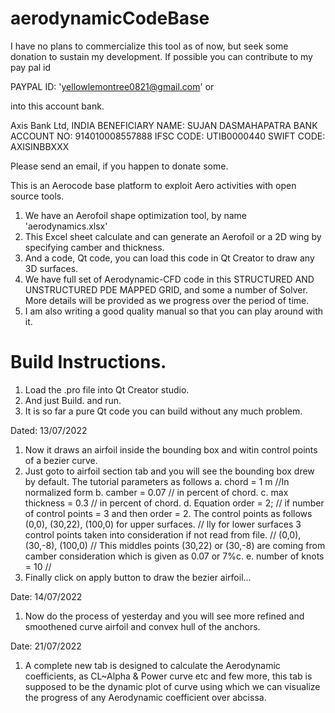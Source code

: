 # aerodynamicCodeBase

I have no plans to commercialize this tool as of now, but seek some donation to sustain my development. If possible you can contribute to my pay pal id 

PAYPAL ID: 'yellowlemontree0821@gmail.com' or 

into this account bank.

Axis Bank Ltd, INDIA
BENEFICIARY NAME: SUJAN DASMAHAPATRA
BANK ACCOUNT NO: 914010008557888
IFSC CODE:  UTIB0000440
SWIFT CODE: AXISINBBXXX

Please send an email, if you happen to donate some.


This is an Aerocode base platform to exploit Aero activities with open source tools.

1.  We have an Aerofoil shape optimization tool, by name 'aerodynamics.xlsx'
2.  This Excel sheet calculate and can generate an Aerofoil or a 2D wing by specifying camber and thickness.
3.  And a code, Qt code, you can load this code in Qt Creator to draw any 3D surfaces.
4.  We have full set of Aerodynamic-CFD code in this  STRUCTURED AND UNSTRUCTURED PDE MAPPED GRID, and some a number of Solver. More details will be provided 
    as we progress over the period of time. 
5.  I am also writing a good quality manual so that you can play around with it.




# Build Instructions.
1. Load the .pro file into Qt Creator studio.
2. And just Build. and run.
3. It is so far a pure Qt code you can build without any much problem.


Dated: 13/07/2022
1.  Now it draws an airfoil inside the bounding box and witin control points of a bezier curve.
2.  Just goto to airfoil section tab and you will see the bounding box drew by default. The tutorial parameters as follows
    a. chord = 1 m    //In normalized form
    b. camber = 0.07 // in percent of chord.
    c. max thickness = 0.3 // in percent of chord.
    d. Equation order = 2; // if number of control points = 3 and then order = 2. The control points as follows (0,0), (30,22), (100,0) for upper surfaces.
				   // lly for lower surfaces 3 control points taken into consideration if not read from file.
				   // (0,0), (30,-8), (100,0)
                           // This middles points (30,22) or (30,-8) are coming from camber consideration which is given as 0.07 or 7%c.
    e. number of knots = 10 //
3. Finally click on apply button to draw the bezier airfoil...


Date: 14/07/2022
1.  Now do the process of yesterday and you will see more refined and smoothened curve airfoil and convex hull of the anchors.

Date: 21/07/2022

1.  A complete new tab is designed to calculate the Aerodynamic coefficients, as CL~Alpha & Power curve etc and few more, this tab is supposed to be the dynamic plot of curve using which
    we can visualize the progress of any Aerodynamic coefficient over abcissa.

